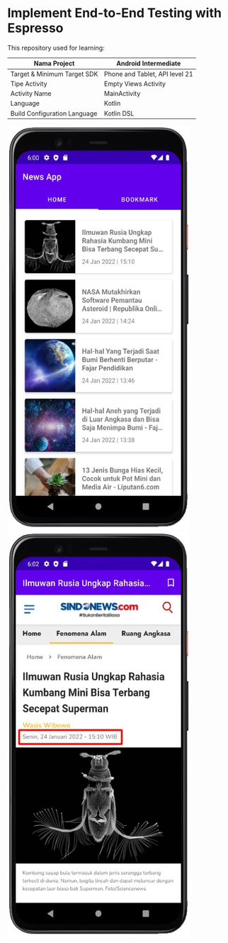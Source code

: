 # Implement End-to-End Testing with Espresso

This repository used for learning:

| Nama Project                  | Android Intermediate           |
|-------------------------------|--------------------------------|
| Target & Minimum Target SDK   | Phone and Tablet, API level 21 |
| Tipe Activity                 | Empty Views Activity           | 
| Activity Name                 | MainActivity                   |
| Language                      | Kotlin                         |
| Build Configuration Language  | Kotlin DSL                     |

<img src="preview_1.jpeg" alt="Preview 1" width="411" height="914">
<img src="preview_2.jpeg" alt="Preview 1" width="411" height="914">
